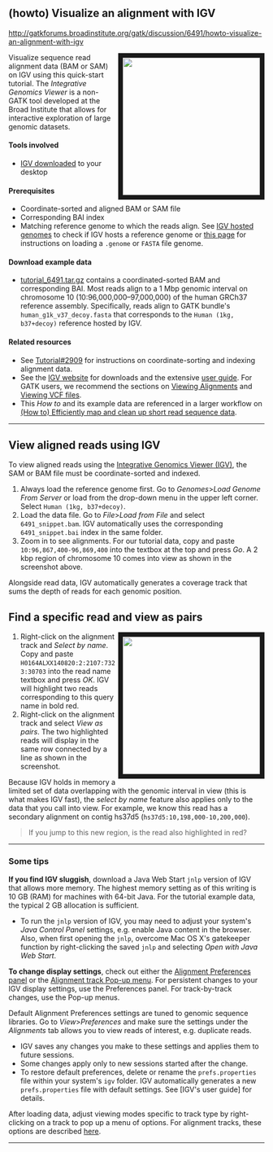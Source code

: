 ## (howto) Visualize an alignment with IGV

http://gatkforums.broadinstitute.org/gatk/discussion/6491/howto-visualize-an-alignment-with-igv

<p><a name="top"></a></p>
<img src="https://us.v-cdn.net/5019796/uploads/FileUpload/c4/d9900bc2df5ef6ed48c9709bb16de9.png" height="270"align="right" border="9"/>
<p>Visualize sequence read alignment data (BAM or SAM) on IGV using this quick-start tutorial. The <em>Integrative Genomics Viewer</em> is a non-GATK tool developed at the Broad Institute that allows for interactive exploration of large genomic datasets. </p>
<h4>Tools involved</h4>
<ul>
<li><a href="https://www.broadinstitute.org/igv/download">IGV downloaded</a> to your desktop </li>
</ul>
<h4>Prerequisites</h4>
<ul>
<li>Coordinate-sorted and aligned BAM or SAM file</li>
<li>Corresponding BAI index </li>
<li>Matching reference genome to which the reads align. See <a href="https://www.broadinstitute.org/igv/Genomes">IGV hosted genomes</a> to check if IGV hosts a reference genome or <a href="https://www.broadinstitute.org/software/igv/LoadGenome">this page</a> for instructions on loading a <code>.genome</code> or <code>FASTA</code> file genome.</li>
</ul>
<h4>Download example data</h4>
<ul>
<li><a href="https://drive.google.com/file/d/0BzI1CyccGsZiYm14LU9YZmhUVzg/view?usp=sharing">tutorial_6491.tar.gz</a> contains a coordinated-sorted BAM and corresponding BAI. Most reads align to a 1 Mbp genomic interval on chromosome 10 (10:96,000,000–97,000,000) of the human GRCh37 reference assembly. Specifically, reads align to GATK bundle's <code>human_g1k_v37_decoy.fasta</code> that corresponds to the <code>Human (1kg, b37+decoy)</code> reference hosted by IGV. </li>
</ul>
<h4>Related resources</h4>
<ul>
<li>See <a href="http://gatkforums.broadinstitute.org/discussion/2909/">Tutorial#2909</a> for instructions on coordinate-sorting and indexing alignment data.</li>
<li>See the <a href="https://www.broadinstitute.org/igv/">IGV website</a> for downloads and the extensive <a href="http://www.broadinstitute.org/software/igv/home">user guide</a>. For GATK users, we recommend the sections on <a href="http://www.broadinstitute.org/software/igv/AlignmentData">Viewing Alignments</a> and <a href="http://www.broadinstitute.org/software/igv/viewing_vcf_files">Viewing VCF files</a>.</li>
<li>This <em>How to</em> and its example data are referenced in a larger workflow on <a href="http://gatkforums.broadinstitute.org/discussion/6483">(How to) Efficiently map and clean up short read sequence data</a>. </li>
</ul>
<hr />
<h2>View aligned reads using IGV</h2>
<p>To view aligned reads using the <a href="http://www.broadinstitute.org/igv/">Integrative Genomics Viewer (IGV)</a>, the SAM or BAM file must be coordinate-sorted and indexed. </p>
<ol>
<li>Always load the reference genome first. Go to <em>Genomes</em>&gt;<em>Load Genome From Server</em> or load from the drop-down menu in the upper left corner. Select <code>Human (1kg, b37+decoy)</code>.</li>
<li>Load the data file. Go to <em>File</em>&gt;<em>Load from File</em> and select <code>6491_snippet.bam</code>. IGV automatically uses the corresponding <code>6491_snippet.bai</code> index in the same folder.</li>
<li>Zoom in to see alignments. For our tutorial data, copy and paste <code>10:96,867,400-96,869,400</code> into the textbox at the top and press <em>Go</em>. A 2 kbp region of chromosome 10 comes into view as shown in the screenshot above.</li>
</ol>
<p>Alongside read data, IGV automatically generates a coverage track that sums the depth of reads for each genomic position.</p>
<h2>Find a specific read and view as pairs</h2>
<img src="https://us.v-cdn.net/5019796/uploads/FileUpload/46/7099cda7db1c1281fa9c7078982e78.png" height="270"align="right" border="9" />
<ol>
<li>Right-click on the alignment track and <em>Select by name</em>. Copy and paste <code>H0164ALXX140820:2:2107:7323:30703</code> into the read name textbox and press <em>OK</em>. IGV will highlight two reads corresponding to this query name in bold red. </li>
<li>Right-click on the alignment track and select <em>View as pairs</em>. The two highlighted reads will display in the same row connected by a line as shown in the screenshot.</li>
</ol>
<p>Because IGV holds in memory a limited set of data overlapping with the genomic interval in view (this is what makes IGV fast), the <em>select by name</em> feature also applies only to the data that you call into view. For example, we know this read has a secondary alignment on contig hs37d5 (<code>hs37d5:10,198,000-10,200,000</code>). </p>
<blockquote>
<p>If you jump to this new region, is the read also highlighted in red?</p>
</blockquote>
<hr />
<h3>Some tips</h3>
<p><strong>If you find IGV sluggish</strong>, download a Java Web Start <code>jnlp</code> version of IGV that allows more memory. The highest memory setting as of this writing is 10 GB (RAM) for machines with 64-bit Java. For the tutorial example data, the typical 2 GB allocation is sufficient.</p>
<ul>
<li>To run the <code>jnlp</code> version of IGV, you may need to adjust your system's <em>Java Control Panel</em> settings, e.g. enable Java content in the browser. Also, when first opening the <code>jnlp</code>, overcome Mac OS X's gatekeeper function by right-clicking the saved <code>jnlp</code> and selecting <em>Open</em> <em>with Java Web Start</em>. </li>
</ul>
<p><strong>To change display settings</strong>, check out either the <a href="http://www.broadinstitute.org/software/igv/Preferences#Alignments">Alignment Preferences panel</a> or the <a href="http://www.broadinstitute.org/software/igv/prefs.properties">Alignment track Pop-up menu</a>. For persistent changes to your IGV display settings, use the Preferences panel. For track-by-track changes, use the Pop-up menus.</p>
<p>Default Alignment Preferences settings are tuned to genomic sequence libraries. Go to <em>View</em>&gt;<em>Preferences</em> and make sure the settings under the <em>Alignments</em> tab allows you to view reads of interest, e.g. duplicate reads. </p>
<ul>
<li>IGV saves any changes you make to these settings and applies them to future sessions.</li>
<li>Some changes apply only to new sessions started after the change. </li>
<li>To restore default preferences, delete or rename the <code>prefs.properties</code> file within your system's <code>igv</code> folder. IGV automatically generates a new <code>prefs.properties</code> file with default settings. See [IGV's user guide] for details. </li>
</ul>
<p>After loading data, adjust viewing modes specific to track type by right-clicking on a track to pop up a menu of options. For alignment tracks, these options are described <a href="http://www.broadinstitute.org/software/igv/PopupMenus#AlignmentTrack">here</a>. </p>
<hr />